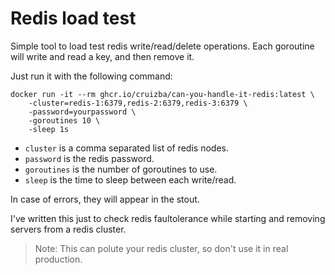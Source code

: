 # Redis load test

Simple tool to load test redis write/read/delete operations.
Each goroutine will write and read a key, and then remove it.

Just run it with the following command:

```
docker run -it --rm ghcr.io/cruizba/can-you-handle-it-redis:latest \
    -cluster=redis-1:6379,redis-2:6379,redis-3:6379 \
    -password=yourpassword \
    -goroutines 10 \
    -sleep 1s
```

- `cluster` is a comma separated list of redis nodes.
- `password` is the redis password.
- `goroutines` is the number of goroutines to use.
- `sleep` is the time to sleep between each write/read.

In case of errors, they will appear in the stout.

I've written this just to check redis faultolerance while starting and removing servers from a redis cluster.

> Note: This can polute your redis cluster, so don't use it in real production.

